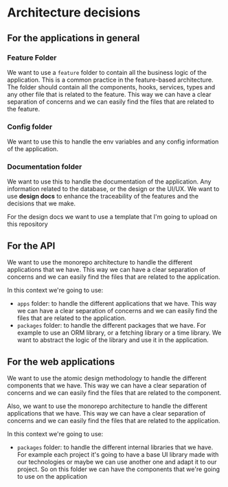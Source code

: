 # Architecture decisions

## For the applications in general

### Feature Folder

We want to use a `feature` folder to contain all the business logic of the application. This is a common practice in the feature-based architecture. The folder should contain all the components, hooks, services, types and any other file that is related to the feature. This way we can have a clear separation of concerns and we can easily find the files that are related to the feature.


### Config folder

We want to use this to handle the env variables and any config information of the application.

### Documentation folder

We want to use this to handle the documentation of the application. Any information related to the database, or the design or the UI/UX. We want to use **design docs** to enhance the traceability of the features and the decisions that we make.

For the design docs we want to use a template that I'm going to upload on this repository


## For the API

We want to use the monorepo architecture to handle the different applications that we have. This way we can have a clear separation of concerns and we can easily find the files that are related to the application.

In this context we're going to use:
- `apps` folder: to handle the different applications that we have. This way we can have a clear separation of concerns and we can easily find the files that are related to the application.
- `packages` folder: to handle the different packages that we have. For example to use an ORM library, or a fetching library or a time library. We want to abstract the logic of the library and use it in the application.


## For the web applications

We want to use the atomic design methodology to handle the different components that we have. This way we can have a clear separation of concerns and we can easily find the files that are related to the component.

Also, we want to use the monorepo architecture to handle the different applications that we have. This way we can have a clear separation of concerns and we can easily find the files that are related to the application.


In this context we're going to use:
- `packages` folder: to handle the different internal libraries that we have. For example each project it's going to have a base UI library made with our technologies or maybe we can use another one and adapt it to our project. So on this folder we can have the components that we're going to use on the application



